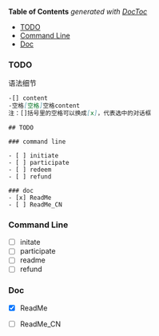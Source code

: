 <!-- START doctoc generated TOC please keep comment here to allow auto update -->
<!-- DON'T EDIT THIS SECTION, INSTEAD RE-RUN doctoc TO UPDATE -->
**Table of Contents**  *generated with [DocToc](https://github.com/thlorenz/doctoc)*

- [TODO](#todo)
- [Command Line](#command-line)
- [Doc](#doc)

<!-- END doctoc generated TOC please keep comment here to allow auto update -->

### TODO

语法细节

```markdown
-[] content
-空格[空格]空格content
注：[]括号里的空格可以换成[x]，代表选中的对话框
```

```
## TODO  

### command line  

- [ ] initiate  
- [ ] participate  
- [ ] redeem  
- [ ] refund  

### doc  
- [x] ReadMe
- [ ] ReadMe_CN
```



### Command Line

- [ ] initate
- [ ] participate
- [ ] readme
- [ ] refund

### Doc

- [x] ReadMe
- [ ] ReadMe_CN

